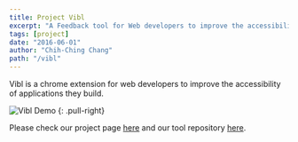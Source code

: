 ```yaml
---
title: Project Vibl
excerpt: "A Feedback tool for Web developers to improve the accessibility of applications they build."
tags: [project]
date: "2016-06-01"
author: "Chih-Ching Chang"
path: "/vibl"
---
```


Vibl is a chrome extension for web developers to improve the accessibility of applications they build.

![Vibl Demo](https://lh3.googleusercontent.com/8bApTYbfgKhjvTCeKjcz-XDA7j_-WZ83HiczrJ2OeK9AMUN0H0OqwMY7FF-O0qxB_xklmYMkTxy_ZlCk9-lP5uLotjKKuZ71Y-NC25tPRKLMyKzhsHnnyvjnYaXs6b4EkvxMifRmM5jjWKomRrP2FviExH8rA9BvT2ii-pGxSDOv3qXfQxtIyNIujiC3umKDD3P8cinXwtUuBVf0WxRmfIEomjXun9dkLMi0Y4Fu7ywhYq_cVp2XKeBDKbwhxs0fRSbhaMaakj4tBbFmpfywSTheOm10lkhu68a2yRiFCxpi-JAVrpOFGwmAwBSO2LSyL5fG9Ewv_x54F8v1vTeVRZKFawodecY1HK6z51mxgn45y0az2PmpoXygQn11CGDPoXV33Hm43VaWL9a2JIEWiS71p31Fz2xxcWflSA_eeH-mLDe8XXjldkdXO65-MJXa5Bf5UGogNWXmSrEE5G1VJw55Wm6VEV5C6W9kQCTQPrcKbsGOEHKZDebly6ga3lItbCwPoFk7NlGq_v5tXJETv2pfdZOv6UlopYaTF7tBav64oMu9B392iIRfYPopbQDEpSET=w1335-h643-no)
{: .pull-right}

Please check our project page [here](http://eyeccc.github.io/Web_accessibility/) and our tool repository [here](https://github.com/achinkulshrestha/accessibility).